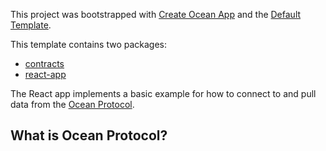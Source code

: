 This project was bootstrapped with [Create Ocean App](https://github.com/TomAFrench/create-ocean-app) and the [Default Template](https://github.com/TomAFrench/create-ocean-app/tree/develop/templates/default).

This template contains two packages:

- [contracts](/packages/contracts)
- [react-app](/packages/react-app)

The React app implements a basic example for how to connect to and pull data from the [Ocean Protocol](https://oceanprotocol.com/).

## What is Ocean Protocol?

